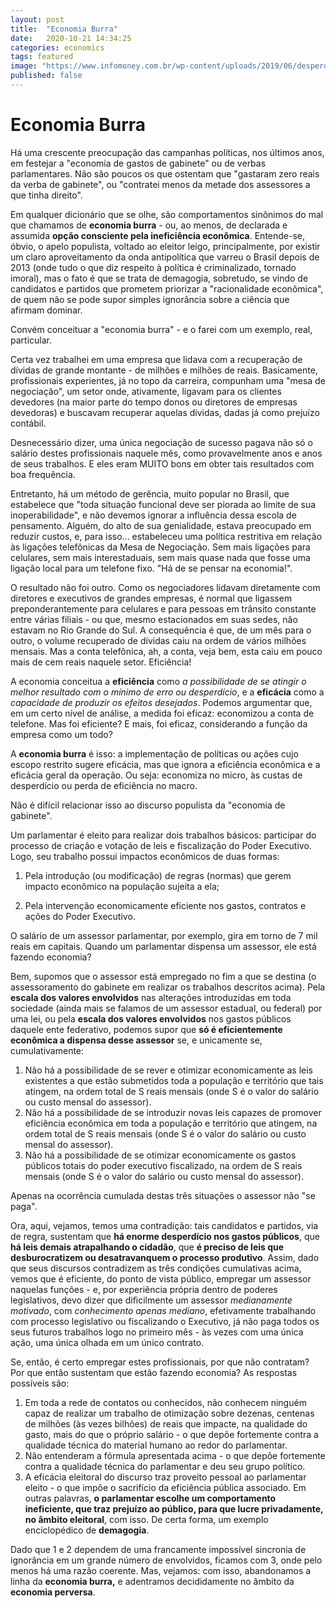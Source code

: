 ```yaml
---
layout: post
title:  "Economia Burra"
date:   2020-10-21 14:34:25
categories: economics
tags: featured
image: "https://www.infomoney.com.br/wp-content/uploads/2019/06/desperdicio-dinheiro.jpg"
published: false
---
```

# Economia Burra
Há uma crescente preocupação das campanhas políticas, nos últimos anos, em festejar a "economia de gastos de gabinete" ou de verbas parlamentares. Não são poucos os que ostentam que "gastaram zero reais da verba de gabinete", ou "contratei menos da metade dos assessores a que tinha direito".

Em qualquer dicionário que se olhe, são comportamentos sinônimos do mal que chamamos de **economia burra** - ou, ao menos, de declarada e assumida **opção consciente pela ineficiência econômica**. Entende-se, óbvio, o apelo populista, voltado ao eleitor leigo, principalmente, por existir um claro aproveitamento da onda antipolítica que varreu o Brasil depois de 2013 (onde tudo o que diz respeito à política é criminalizado, tornado imoral), mas o fato é que se trata de demagogia, sobretudo, se vindo de candidatos e partidos que prometem priorizar a "racionalidade econômica", de quem não se pode supor simples ignorância sobre a ciência que afirmam dominar.

Convém conceituar a "economia burra" - e o farei com um exemplo, real, particular.

Certa vez trabalhei em uma empresa que lidava com a recuperação de dívidas de grande montante - de milhões e milhões de reais. Basicamente, profissionais experientes, já no topo da carreira, compunham uma "mesa de negociação", um setor onde, ativamente, ligavam para os clientes devedores (na maior parte do tempo donos ou diretores de empresas devedoras) e buscavam recuperar aquelas dívidas, dadas já como prejuízo contábil.

Desnecessário dizer, uma única negociação de sucesso pagava não só o salário destes profissionais naquele mês, como provavelmente anos e anos de seus trabalhos. E eles eram MUITO bons em obter tais resultados com boa frequência.

Entretanto, há um método de gerência, muito popular no Brasil, que estabelece que "toda situação funcional deve ser piorada ao limite de sua inoperabilidade", e não devemos ignorar a influência dessa escola de pensamento. Alguém, do alto de sua genialidade, estava preocupado em reduzir custos, e, para isso... estabeleceu uma política restritiva em relação às ligações telefônicas da Mesa de Negociação. Sem mais ligações para celulares, sem mais interestaduais, sem mais quase nada que fosse uma ligação local para um telefone fixo. "Há de se pensar na economia!".

O resultado não foi outro. Como os negociadores lidavam diretamente com diretores e executivos de grandes empresas, é normal que ligassem preponderantemente para celulares e para pessoas em trânsito constante entre várias filiais - ou que, mesmo estacionados em suas sedes, não estavam no Rio Grande do Sul. A consequência é que, de um mês para o outro, o volume recuperado de dívidas caiu na ordem de vários milhões mensais. Mas a conta telefônica, ah, a conta, veja bem, esta caiu em pouco mais de cem reais naquele setor. Eficiência!

A economia conceitua a **eficiência** como *a possibilidade de se atingir o melhor resultado com o mínimo de erro ou desperdício*, e a **eficácia** como a *capacidade de produzir os efeitos desejados*. Podemos argumentar que, em um certo nível de análise, a medida foi eficaz: economizou a conta de telefone. Mas foi eficiente? E mais, foi eficaz, considerando a função da empresa como um todo?

A **economia burra** é isso: a implementação de políticas ou ações cujo escopo restrito sugere eficácia, mas que ignora a eficiência econômica e a eficácia geral da operação. Ou seja: economiza no micro, às custas de desperdício ou perda de eficiência no macro.

Não é difícil relacionar isso ao discurso populista da "economia de gabinete".

Um parlamentar é eleito para realizar dois trabalhos básicos: participar do processo de criação e votação de leis e fiscalização do Poder Executivo. Logo, seu trabalho possui impactos econômicos de duas formas:

 1. Pela introdução (ou modificação) de regras (normas) que gerem impacto econômico na população sujeita a ela; 

 2. Pela intervenção  economicamente eficiente nos gastos, contratos e ações do Poder     Executivo.

O salário de um assessor parlamentar, por exemplo, gira em torno de 7 mil reais em capitais. Quando um parlamentar dispensa um assessor, ele está fazendo economia?

Bem, supomos que o assessor está empregado no fim a que se destina (o assessoramento do gabinete em realizar os trabalhos descritos acima). Pela **escala dos valores envolvidos** nas alterações introduzidas em toda sociedade (ainda mais se falamos de um assessor estadual, ou federal) por uma lei, ou pela **escala dos valores envolvidos** nos gastos públicos daquele ente federativo, podemos supor que **só é eficientemente econômica a dispensa desse assessor** se, e unicamente se, cumulativamente:

 1. Não há a possibilidade de se rever e otimizar economicamente as leis existentes a que estão submetidos toda a população e território que tais atingem, na ordem total de S reais mensais (onde S é o valor do salário ou custo mensal do assessor).
 2. Não há a possibilidade de se introduzir novas leis capazes de promover eficiência econômica em toda a população e território que atingem, na ordem total de S reais mensais (onde S é o valor do salário ou custo mensal do assessor).
 3. Não há a possibilidade de se otimizar economicamente os gastos públicos totais do poder executivo fiscalizado, na ordem de S reais mensais (onde S é o valor do salário ou custo mensal do assessor).

Apenas na ocorrência cumulada destas três situações o assessor não "se paga".

Ora, aqui, vejamos, temos uma contradição: tais candidatos e partidos, via de regra, sustentam que **há enorme desperdício nos gastos públicos**, que **há leis demais atrapalhando o cidadão**, que **é preciso de leis que desburocratizem ou desatravanquem o processo produtivo**. Assim, dado que seus discursos contradizem as três condições cumulativas acima, vemos que é eficiente, do ponto de vista público, empregar um assessor naquelas funções - e, por experiência própria dentro de poderes legislativos, devo dizer que dificilmente um assessor *medianamente motivado*, com *conhecimento apenas mediano*, efetivamente trabalhando com processo legislativo ou fiscalizando o Executivo, já não paga todos os seus futuros trabalhos logo no primeiro mês - às vezes com uma única ação, uma única olhada em um único contrato.

Se, então, é certo empregar estes profissionais, por que não contratam? Por que então sustentam que estão fazendo economia? As respostas possíveis são:

 1. Em toda a rede de contatos ou conhecidos, não conhecem ninguém capaz de realizar um trabalho de otimização sobre dezenas, centenas de milhões (às vezes bilhões) de reais que impacte, na qualidade do gasto, mais do que o próprio salário - o que depõe fortemente contra a qualidade técnica do material humano ao redor do parlamentar.
 2. Não entenderam a fórmula apresentada acima - o que depõe fortemente contra a qualidade técnica do parlamentar e deu seu grupo político.    
 3. A eficácia eleitoral do discurso traz proveito pessoal ao parlamentar eleito - o que impõe o sacrifício da eficiência pública associado. Em outras palavras, **o parlamentar escolhe um comportamento ineficiente, que traz prejuízo ao público, para que lucre privadamente, no âmbito eleitoral**, com isso. De certa forma, um exemplo enciclopédico de **demagogia**.

Dado que 1 e 2 dependem de uma francamente impossível sincronia de ignorância em um grande número de envolvidos, ficamos com 3, onde pelo menos há uma razão coerente. Mas, vejamos: com isso, abandonamos a linha da **economia burra,** e adentramos decididamente no âmbito da **economia perversa**. 


<!--stackedit_data:
eyJoaXN0b3J5IjpbMzgxMDI1ODg1LDEzNTk4MTczMzEsLTk1OD
AxMjA1MywtMjgyODAxMDI0LC0xMDk3NzE4NzkyLC04OTMzODg0
MjAsMTk1Mjk2MzczMCwyMDY3MjY3Nzc2LC0zMzI0NTUzNjNdfQ
==
-->